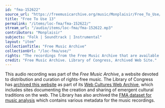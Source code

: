```yaml
---
id: "fma-152622"
source_url: "https://freemusicarchive.org/music/Monplaisir/Free_To_Use/Monplaisir_-_Free_To_Use_-_13_Free_To_Use_13"
title: "Free To Use 13"
permalink: "/items/loc-fma/fma-152622/"
stream_url: "/audio/items/loc-fma/fma-152622.mp3"
contributors: "Monplaisir"
subjects: "Folk | Soundtrack | Instrumental"
layout: "item"
collectionTitle: "Free Music Archive"
collectionUrl: "/loc-fma/use/"
rights: "The recordings from the Free Music Archive that are available on Citizen DJ have a CC0 1.0 Universal License (Public Domain Dedication) which means you can copy, modify, distribute and perform the work, even for commercial purposes, all without asking permission."
credit: "Free Music Archive. Library of Congress, Archived Web Site."
---
```


This audio recording was part of the _Free Music Archive_, a website devoted to distribution and curation of rights-free music. The Library of Congress has [archived this website](https://www.loc.gov/item/lcwaN0026492/) as part of its [Web Cultures Web Archive](https://www.loc.gov/collections/web-cultures-web-archive/about-this-collection/), which includes sites documenting the creation and sharing of emergent cultural traditions on the web. The Library has also archived the [FMA dataset for music analysis](https://catalog.loc.gov/vwebv/search?searchCode=LCCN&searchArg=2018655052&searchType=1&permalink=y) which contains various metadata for the music recordings.